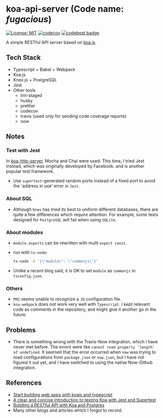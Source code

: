 # koa-api-server (Code name: _fugacious_)

[![License: MIT](https://img.shields.io/badge/License-MIT-yellow.svg)](https://opensource.org/licenses/MIT)
[![codecov](https://codecov.io/gh/pkuosa-gabriel/koa-api-server/branch/master/graph/badge.svg)](https://codecov.io/gh/pkuosa-gabriel/koa-api-server)
[![codebeat badge](https://codebeat.co/badges/fe291c9f-31d1-4ff6-b9c1-0e3f1f7fb0af)](https://codebeat.co/projects/github-com-pkuosa-gabriel-koa-api-server-master)

A simple RESTful API server based on [koa.js](https://github.com/koajs/koa).

## Tech Stack

- Typescript + Babel + Webpack
- Koa.js
- Knex.js + PostgreSQL
- Jest
- Other tools
  - lint-staged
  - husky
  - prettier
  - codecov
  - travis (used only for sending code coverage reports)
  - now

## Notes

### Test with Jest

In [koa-http-server](https://github.com/pkuosa-gabriel/koa-http-server), Mocha
and Chai were used. This time, I tried Jest instead, which was originally
developed by Facebook. and is another popular test framework.

- Use `supertest`-generated random ports instead of a fixed port to avoid the
  'address in use' error in `Jest`.

### About SQL

- Although `Knex` has tried its best to uniform different databases, there are
  quite a few differences which require attention. For example, some tests
  designed for `PostgreSQL` will fail when using `SQLite`.

### About modules

- `module.exports` can be rewritten with multi `export const`.
- run with `ts-node`:

  ```bash
  ts-node -O '{\"module\": \"commonjs\"}'
  ```

- Unlike a recent blog said, it is OK to set `module` as `commonjs` in
  `tsconfig.json`.

### Others

- `PM2` seems unable to recognize a .ts configuration file.
- `koa-webpack` does not work very well with `Typescript`. I kept relevant code
  as comments in the repository, and might give it another go in the future.

## Problems

- There is something wrong with the Travis-Now integration, which I have never
  met before. The errors were like `cannot read property 'length' of undefined`.
  It seemed that the error occurred when `now` was trying to read configurations
  from `package.json` or `now.json`, but I have not figured it out yet, and I
  have switched to using the native Now-Github integration.

## References

- [Start building web apps with koajs and typescript](https://medium.com/netscape/start-building-web-apps-with-koajs-and-typescript-366264dec608)
- [A clear and concise introduction to testing Koa with Jest and Supertest](https://www.valentinog.com/blog/testing-api-koa-jest/)
- [Building a RESTful API with Koa and Postgres](https://mherman.org/blog/building-a-restful-api-with-koa-and-postgres/)
- Many other blogs and articles which I forgot to record.
